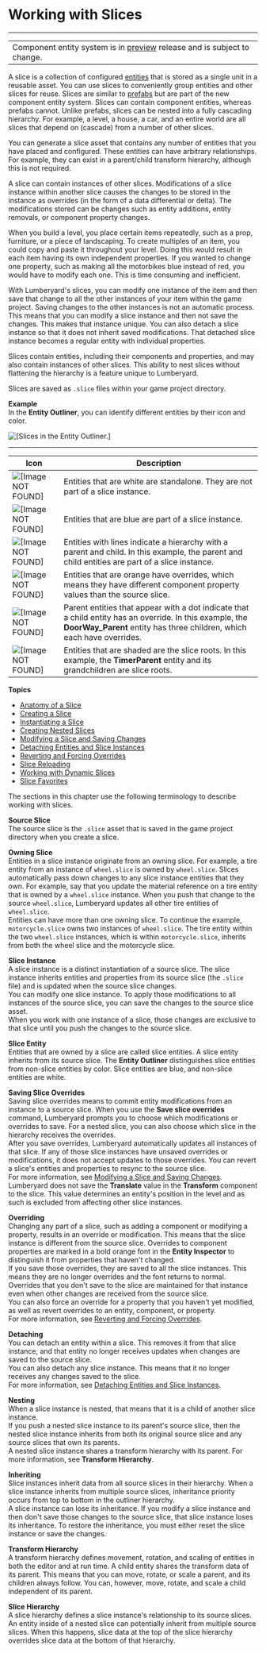 # Working with Slices<a name="component-slices"></a>


****  

|  | 
| --- |
| Component entity system is in [preview](https://docs.aws.amazon.com/lumberyard/latest/userguide/ly-glos-chap.html#preview) release and is subject to change\.  | 

A slice is a collection of configured [entities](component-intro.md) that is stored as a single unit in a reusable asset\. You can use slices to conveniently group entities and other slices for reuse\. Slices are similar to [prefabs](https://docs.aws.amazon.com/lumberyard/latest/legacyreference/entities-prefabs-intro.html) but are part of the new component entity system\. Slices can contain component entities, whereas prefabs cannot\. Unlike prefabs, slices can be nested into a fully cascading hierarchy\. For example, a level, a house, a car, and an entire world are all slices that depend on \(cascade\) from a number of other slices\.

You can generate a slice asset that contains any number of entities that you have placed and configured\. These entities can have arbitrary relationships\. For example, they can exist in a parent/child transform hierarchy, although this is not required\.

A slice can contain instances of other slices\. Modifications of a slice instance within another slice causes the changes to be stored in the instance as overrides \(in the form of a data differential or delta\)\. The modifications stored can be changes such as entity additions, entity removals, or component property changes\. 

When you build a level, you place certain items repeatedly, such as a prop, furniture, or a piece of landscaping\. To create multiples of an item, you could copy and paste it throughout your level\. Doing this would result in each item having its own independent properties\. If you wanted to change one property, such as making all the motorbikes blue instead of red, you would have to modify each one\. This is time consuming and inefficient\.

With Lumberyard's slices, you can modify one instance of the item and then save that change to all the other instances of your item within the game project\. Saving changes to the other instances is not an automatic process\. This means that you can modify a slice instance and then not save the changes\. This makes that instance unique\. You can also detach a slice instance so that it does not inherit saved modifications\. That detached slice instance becomes a regular entity with individual properties\.

Slices contain entities, including their components and properties, and may also contain instances of other slices\. This ability to nest slices without flattening the hierarchy is a feature unique to Lumberyard\. 

Slices are saved as `.slice` files within your game project directory\.

**Example**  
In the **Entity Outliner**, you can identify different entities by their icon and color\.  

![\[Slices in the Entity Outliner.\]](http://docs.aws.amazon.com/lumberyard/latest/userguide/images/shared-working_with_slices.png)<a name="identify-slices"></a>


****  

| Icon | Description | 
| --- | --- | 
|  ![\[Image NOT FOUND\]](http://docs.aws.amazon.com/lumberyard/latest/userguide/images/entity-outliner-standalone-entity.png)  |  Entities that are white are standalone\. They are not part of a slice instance\.  | 
|  ![\[Image NOT FOUND\]](http://docs.aws.amazon.com/lumberyard/latest/userguide/images/entity-outliner-source-slice.png)   | Entities that are blue are part of a slice instance\. | 
| ![\[Image NOT FOUND\]](http://docs.aws.amazon.com/lumberyard/latest/userguide/images/entity-outliner-hierarchy-slices.png)  | Entities with lines indicate a hierarchy with a parent and child\. In this example, the parent and child entities are part of a slice instance\. | 
|  ![\[Image NOT FOUND\]](http://docs.aws.amazon.com/lumberyard/latest/userguide/images/entity-outliner-override-slice.png)  |  Entities that are orange have overrides, which means they have different component property values than the source slice\.  | 
|  ![\[Image NOT FOUND\]](http://docs.aws.amazon.com/lumberyard/latest/userguide/images/entity-outliner-dot-parent-slice.png)  | Parent entities that appear with a dot indicate that a child entity has an override\. In this example, the **DoorWay\_Parent** entity has three children, which each have overrides\. | 
|  ![\[Image NOT FOUND\]](http://docs.aws.amazon.com/lumberyard/latest/userguide/images/entity-outliner-source-slices-hierarchy.png)  |  Entities that are shaded are the slice roots\. In this example, the **TimerParent** entity and its grandchildren are slice roots\.  | 

**Topics**
+ [Anatomy of a Slice](dynamic-slices-overview-anatomy.md)
+ [Creating a Slice](component-slices-creating.md)
+ [Instantiating a Slice](component-instantiating-slice.md)
+ [Creating Nested Slices](component-inheriting-slice.md)
+ [Modifying a Slice and Saving Changes](component-slice-push-changes.md)
+ [Detaching Entities and Slice Instances](component-slice-detaching.md)
+ [Reverting and Forcing Overrides](component-slice-override.md)
+ [Slice Reloading](component-slice-reloading.md)
+ [Working with Dynamic Slices](dynamic-slices-what-is.md)
+ [Slice Favorites](component-slice-favorites.md)

The sections in this chapter use the following terminology to describe working with slices\.

**Source Slice**  
The source slice is the `.slice` asset that is saved in the game project directory when you create a slice\.

**Owning Slice**  
Entities in a slice instance originate from an owning slice\. For example, a tire entity from an instance of `wheel.slice` is owned by `wheel.slice`\. Slices automatically pass down changes to any slice instance entities that they own\. For example, say that you update the material reference on a tire entity that is owned by a `wheel.slice` instance\. When you push that change to the source `wheel.slice`, Lumberyard updates all other tire entities of `wheel.slice`\.  
Entities can have more than one owning slice\. To continue the example, `motorcycle.slice` owns two instances of `wheel.slice`\. The tire entity within the two `wheel.slice` instances, which is within `motorcycle.slice`, inherits from both the wheel slice and the motorcycle slice\.

**Slice Instance**  
A slice instance is a distinct instantiation of a source slice\. The slice instance inherits entities and properties from its source slice \(the `.slice` file\) and is updated when the source slice changes\.  
You can modify one slice instance\. To apply those modifications to all instances of the source slice, you can save the changes to the source slice asset\.  
When you work with one instance of a slice, those changes are exclusive to that slice until you push the changes to the source slice\.

**Slice Entity**  
Entities that are owned by a slice are called slice entities\. A slice entity inherits from its source slice\. The **Entity Outliner** distinguishes slice entities from non\-slice entities by color\. Slice entities are blue, and non\-slice entities are white\.

**Saving Slice Overrides**  
Saving slice overrides means to commit entity modifications from an instance to a source slice\. When you use the **Save slice overrides** command, Lumberyard prompts you to choose which modifications or overrides to save\. For a nested slice, you can also choose which slice in the hierarchy receives the overrides\.  
After you save overrides, Lumberyard automatically updates all instances of that slice\. If any of those slice instances have unsaved overrides or modifications, it does not accept updates to those overrides\. You can revert a slice's entities and properties to resync to the source slice\.   
For more information, see [Modifying a Slice and Saving Changes](component-slice-push-changes.md)\.  
Lumberyard does not save the **Translate** value in the **Transform** component to the slice\. This value determines an entity's position in the level and as such is excluded from affecting other slice instances\.

**Overriding**  
Changing any part of a slice, such as adding a component or modifying a property, results in an override or modification\. This means that the slice instance is different from the source slice\. Overrides to component properties are marked in a bold orange font in the **Entity Inspector** to distinguish it from properties that haven't changed\.  
If you save those overrides, they are saved to all the slice instances\. This means they are no longer overrides and the font returns to normal\. Overrides that you don't save to the slice are maintained for that instance even when other changes are received from the source slice\.  
You can also force an override for a property that you haven't yet modified, as well as revert overrides to an entity, component, or property\.   
For more information, see [Reverting and Forcing Overrides](component-slice-override.md)\.

**Detaching**  
You can detach an entity within a slice\. This removes it from that slice instance, and that entity no longer receives updates when changes are saved to the source slice\.  
You can also detach any slice instance\. This means that it no longer receives any changes saved to the slice\.  
For more information, see [Detaching Entities and Slice Instances](component-slice-detaching.md)\. 

**Nesting**  
When a slice instance is nested, that means that it is a child of another slice instance\.  
If you push a nested slice instance to its parent's source slice, then the nested slice instance inherits from both its original source slice and any source slices that own its parents\.  
A nested slice instance shares a transform hierarchy with its parent\. For more information, see **Transform Hierarchy**\.

**Inheriting**  
Slice instances inherit data from all source slices in their hierarchy\. When a slice instance inherits from multiple source slices, inheritance priority occurs from top to bottom in the outliner hierarchy\.  
A slice instance can lose its inheritance\. If you modify a slice instance and then don't save those changes to the source slice, that slice instance loses its inheritance\. To restore the inheritance, you must either reset the slice instance or save the changes\.

**Transform Hierarchy**  
A transform hierarchy defines movement, rotation, and scaling of entities in both the editor and at run time\. A child entity shares the transform data of its parent\. This means that you can move, rotate, or scale a parent, and its children always follow\. You can, however, move, rotate, and scale a child independent of its parent\.

**Slice Hierarchy**  
A slice hierarchy defines a slice instance's relationship to its source slices\. An entity inside of a nested slice can potentially inherit from multiple source slices\. When this happens, slice data at the top of the slice hierarchy overrides slice data at the bottom of that hierarchy\.